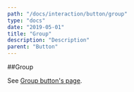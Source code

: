 ```yaml
---
path: "/docs/interaction/button/group"
type: "docs"
date: "2019-05-01"
title: "Group"
description: "Description"
parent: "Button"
---
```


##Group

See [Group button's page](/docs/content/group/button).
